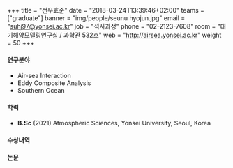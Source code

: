 +++
title = "선우효준"
date = "2018-03-24T13:39:46+02:00"
teams = ["graduate"]
banner = "img/people/seunu hyojun.jpg"
email = "suhj97@yonsei.ac.kr"
job = "석사과정"
phone = "02-2123-7608"
room = "대기해양모델링연구실 / 과학관 532호"
web = "http://airsea.yonsei.ac.kr"
weight = 50
+++

#### 연구분야
+ Air-sea Interaction
+ Eddy Composite Analysis
+ Southern Ocean

#### 학력

+ **B.Sc** (2021) Atmospheric Sciences, Yonsei University, Seoul, Korea



#### 수상내역


#### 논문
